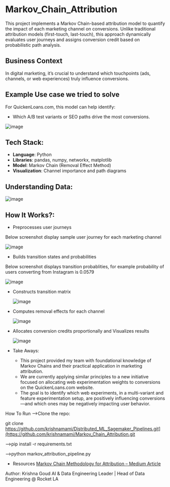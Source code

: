 # Markov_Chain_Attribution
This project implements a Markov Chain-based attribution model to quantify the impact of each marketing channel on conversions. Unlike traditional attribution models (first-touch, last-touch), this approach dynamically evaluates user journeys and assigns conversion credit based on probabilistic path analysis.

## Business Context
In digital marketing, it’s crucial to understand which touchpoints (ads, channels, or web experiences) truly influence conversions. 

## Example Use case we tried to solve
For QuickenLoans.com, this model can help identify:
- Which A/B test variants or SEO paths drive the most conversions.


![image](https://github.com/user-attachments/assets/9ef05498-a215-425a-bbc9-ed08f651752e)

## Tech Stack:

- **Language**: Python  
- **Libraries**: pandas, numpy, networkx, matplotlib  
- **Model**: Markov Chain (Removal Effect Method)
- **Visualization**: Channel importance and path diagrams

## Understanding Data:

![image](https://github.com/user-attachments/assets/2d47edfb-a04d-46eb-bfe6-19b291a1c145)

## How It Works?:
 * Preprocesses user journeys
   
Below screenshot display sample user journey for each marketing channel
   
   ![image](https://github.com/user-attachments/assets/6a9ca941-8d8c-48f6-8484-9efecbb1ee9a)


* Builds transition states and probabilities
  
Below screenshot displays transition probablities, for example probability of users converting from Instagram is 0.0579

  ![image](https://github.com/user-attachments/assets/c7697055-cf6e-4627-a39d-e86f2e364234)


* Constructs transition matrix

  ![image](https://github.com/user-attachments/assets/33c5c058-7304-4816-9b29-45a721259b99)


* Computes removal effects for each channel

  ![image](https://github.com/user-attachments/assets/c889ac52-8789-4d93-b297-d2ad8de44876)


* Allocates conversion credits proportionally and Visualizes results

  ![image](https://github.com/user-attachments/assets/5b8fb0b4-5922-4c6b-a2aa-9e69271ab7b0)

* Take Aways:

     * This project provided my team with foundational knowledge of Markov Chains and their practical application in marketing attribution.
     * We are currently applying similar principles to a new initiative focused on allocating web experimentation weights to conversions on the QuickenLoans.com website.
     * The goal is to identify which web experiments, in a multi-variant and feature experimentation setup, are positively influencing conversions—and which ones may be negatively impacting user behavior.


How To Run
-->Clone the repo: 

git clone https://github.com/krishnamami/Distributed_ML_Sagemaker_Pipelines.git](https://github.com/krishnamami/Markov_Chain_Attribution.git

-->pip install -r requirements.txt

-->python markov_attribution_pipeline.py

* Resources
 [Markov Chain Methodology for Attribution – Medium Article](https://medium.com/data-science/marketing-channel-attribution-with-markov-chains-in-python-part-2-the-complete-walkthrough-733c65b23323)


Author: Krishna Goud
 AI & Data Engineering Leader | Head of Data Engineering @ Rocket LA
